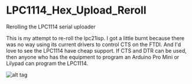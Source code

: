 LPC1114_Hex_Upload_Reroll
=========================

Rerolling the LPC1114 serial uploader

This is my attempt to re-roll the lpc21isp.  I got a little burnt because there was no way using its current drivers
to control CTS on the FTDI.  And I'd love to see the LPC1114 have cheap support.  If CTS and DTR can be used, then anyone
who has the equipment to program an Arduino Pro Mini or Lilypad can program the LPC1114.

![alt tag](https://cdn.sparkfun.com//assets/parts/3/9/5/8/09873-02d.jpg)
